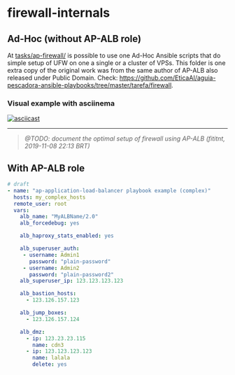 # firewall-internals

## Ad-Hoc (without AP-ALB role)
At [tasks/ap-firewall/](tasks/ap-firewall/) is possible to use one Ad-Hoc
Ansible scripts that do simple setup of UFW on one a single or a cluster of
VPSs. This folder is one extra copy of the original work was from the same
author of AP-ALB also released under Public Domain. Check:
<https://github.com/EticaAI/aguia-pescadora-ansible-playbooks/tree/master/tarefa/firewall>.

### Visual example with asciinema

[![asciicast](https://asciinema.org/a/258426.svg)](https://asciinema.org/a/258426)

---

> _@TODO: document the optimal setup of firewall using AP-ALB (fititnt, 2019-11-08 22:13 BRT)_

## With AP-ALB role

```yaml
# draft
- name: "ap-application-load-balancer playbook example (complex)"
  hosts: my_complex_hosts
  remote_user: root
  vars:
    alb_name: "MyALBName/2.0"
    alb_forcedebug: yes

    alb_haproxy_stats_enabled: yes

    alb_superuser_auth:
     - username: Admin1
       password: "plain-password"
     - username: Admin2
       password: "plain-password2"
    alb_superuser_ip: 123.123.123.123

    alb_bastion_hosts:
      - 123.126.157.123

    alb_jump_boxes:
      - 123.126.157.124

    alb_dmz:
      - ip: 123.23.23.115
        name: cdn3
      - ip: 123.123.123.123
        name: lalala
        delete: yes
```